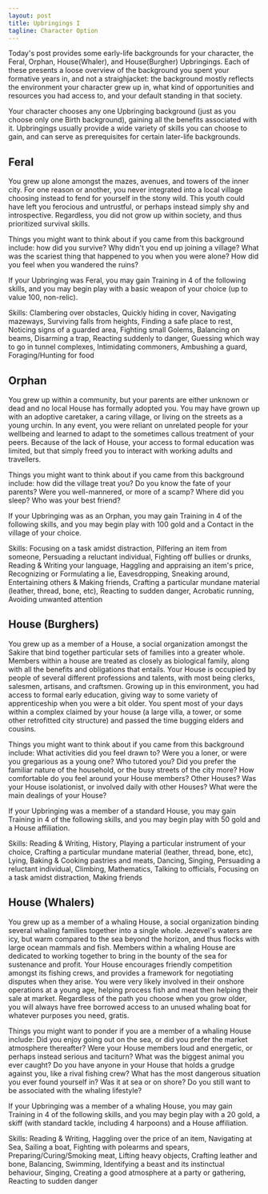 ```yaml
---
layout: post
title: Upbringings I
tagline: Character Option
---
```


Today's post provides some early-life backgrounds for your character, the Feral, Orphan, House(Whaler), and House(Burgher) Upbringings. Each of these presents a loose overview of the background you spent your formative years in, and not a straighjacket: the background mostly reflects the environment your character grew up in, what kind of opportunities and resources you had access to, and your default standing in that society.

Your character chooses any one Upbringing background (just as you choose only one Birth background), gaining all the benefits associated with it. Upbringings usually provide a wide variety of skills you can choose to gain, and can serve as prerequisites for certain later-life backgrounds.
<h2>Feral</h2>
You grew up alone amongst the mazes, avenues, and towers of the inner city. For one reason or another, you never integrated into a local village choosing instead to fend for yourself in the stony wild. This youth could have left you ferocious and untrustful, or perhaps instead simply shy and introspective. Regardless, you did not grow up within society, and thus prioritized survival skills.

Things you might want to think about if you came from this background include: how did you survive? Why didn't you end up joining a village? What was the scariest thing that happened to you when you were alone? How did you feel when you wandered the ruins?

If your Upbringing was Feral, you may gain Training in 4 of the following skills, and you may begin play with a basic weapon of your choice (up to value 100, non-relic).

Skills: Clambering over obstacles, Quickly hiding in cover, Navigating mazeways, Surviving falls from heights, Finding a safe place to rest, Noticing signs of a guarded area, Fighting small Golems, Balancing on beams, Disarming a trap, Reacting suddenly to danger, Guessing which way to go in tunnel complexes, Intimidating commoners, Ambushing a guard, Foraging/Hunting for food
<h2>Orphan</h2>
You grew up within a community, but your parents are either unknown or dead and no local House has formally adopted you. You may have grown up with an adoptive caretaker, a caring village, or living on the streets as a young urchin. In any event, you were reliant on unrelated people for your wellbeing and learned to adapt to the sometimes callous treatment of your peers. Because of the lack of House, your access to formal education was limited, but that simply freed you to interact with working adults and travellers.

Things you might want to think about if you came from this background include: how did the village treat you? Do you know the fate of your parents? Were you well-mannered, or more of a scamp? Where did you sleep? Who was your best friend?

If your Upbringing was as an Orphan, you may gain Training in 4 of the following skills, and you may begin play with 100 gold and a Contact in the village of your choice.

Skills: Focusing on a task amidst distraction, Pilfering an item from someone, Persuading a reluctant individual, Fighting off bullies or drunks, Reading &amp; Writing your language, Haggling and appraising an item's price, Recognizing or Formulating a lie, Eavesdropping, Sneaking around, Entertaining others &amp; Making friends, Crafting a particular mundane material (leather, thread, bone, etc), Reacting to sudden danger, Acrobatic running, Avoiding unwanted attention
<h2>House (Burghers)</h2>
You grew up as a member of a House, a social organization amongst the Sakire that bind together particular sets of families into a greater whole. Members within a house are treated as closely as biological family, along with all the benefits and obligations that entails. Your House is occupied by people of several different professions and talents, with most being clerks, salesmen, artisans, and craftsmen. Growing up in this environment, you had access to formal early education, giving way to some variety of apprenticeship when you were a bit older. You spent most of your days within a complex claimed by your house (a large villa, a tower, or some other retrofitted city structure) and passed the time bugging elders and cousins.

Things you might want to think about if you came from this background include: What activities did you feel drawn to? Were you a loner, or were you gregarious as a young one? Who tutored you? Did you prefer the familiar nature of the household, or the busy streets of the city more? How comfortable do you feel around your House members? Other Houses? Was your House isolationist, or involved daily with other Houses? What were the main dealings of your House?

If your Upbringing was a member of a standard House, you may gain Training in 4 of the following skills, and you may begin play with 50 gold and a House affiliation.

Skills: Reading &amp; Writing, History, Playing a particular instrument of your choice, Crafting a particular mundane material (leather, thread, bone, etc), Lying, Baking &amp; Cooking pastries and meats, Dancing, Singing, Persuading a reluctant individual, Climbing, Mathematics, Talking to officials, Focusing on a task amidst distraction, Making friends
<h2>House (Whalers)</h2>
You grew up as a member of a whaling House, a social organization binding several whaling families together into a single whole. Jezevel's waters are icy, but warm compared to the sea beyond the horizon, and thus flocks with large ocean mammals and fish. Members within a whaling House are dedicated to working together to bring in the bounty of the sea for sustenance and profit. Your House encourages friendly competition amongst its fishing crews, and provides a framework for negotiating disputes when they arise. You were very likely involved in their onshore operations at a young age, helping process fish and meat then helping their sale at market. Regardless of the path you choose when you grow older, you will always have free borrowed access to an unused whaling boat for whatever purposes you need, gratis.

Things you might want to ponder if you are a member of a whaling House include: Did you enjoy going out on the sea, or did you prefer the market atmosphere thereafter? Were your House members loud and energetic, or perhaps instead serious and taciturn? What was the biggest animal you ever caught? Do you have anyone in your House that holds a grudge against you, like a rival fishing crew? What has the most dangerous situation you ever found yourself in? Was it at sea or on shore? Do you still want to be associated with the whaling lifestyle?

If your Upbringing was a member of a whaling House, you may gain Training in 4 of the following skills, and you may begin play with a 20 gold, a skiff (with standard tackle, including 4 harpoons) and a House affiliation.

Skills: Reading &amp; Writing, Haggling over the price of an item, Navigating at Sea, Sailing a boat, Fighting with polearms and spears, Preparing/Curing/Smoking meat, Lifting heavy objects, Crafting leather and bone, Balancing, Swimming, Identifying a beast and its instinctual behaviour, Singing, Creating a good atmosphere at a party or gathering, Reacting to sudden danger
